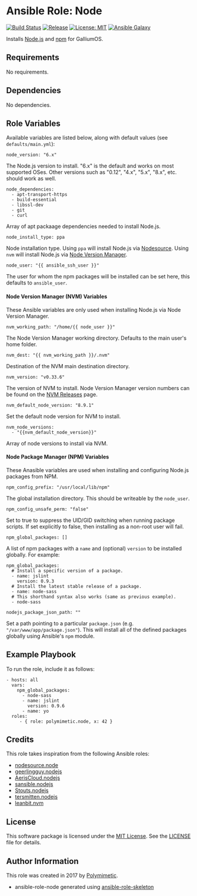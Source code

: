 # Ansible Role: Node

[![Build Status](https://img.shields.io/travis/polymimetic/ansible-role-node.svg?style=flat-square)](https://travis-ci.org/polymimetic/ansible-role-node)
[![Release](https://img.shields.io/github/tag/polymimetic/ansible-role-node.svg?style=flat-square)](https://github.com/polymimetic/ansible-role-node/releases)
[![License: MIT](https://img.shields.io/badge/license-MIT%20License-brightgreen.svg?style=flat-square)](https://opensource.org/licenses/MIT)
[![Ansible Galaxy](https://img.shields.io/badge/galaxy-polymimetic.node-blue.svg?style=flat-square)](https://galaxy.ansible.com/polymimetic/node/)

Installs [Node.js](https://nodejs.org) and [npm](https://www.npmjs.com) for GalliumOS.

## Requirements

No requirements.

## Dependencies

No dependencies.

## Role Variables

Available variables are listed below, along with default values (see `defaults/main.yml`):

    node_version: "6.x"

The Node.js version to install. "6.x" is the default and works on most supported OSes. Other versions such as "0.12", "4.x", "5.x", "8.x", etc. should work as well.

    node_dependencies:
      - apt-transport-https
      - build-essential
      - libssl-dev
      - git
      - curl

Array of apt packaage dependencies needed to install Node.js.

    node_install_type: ppa

Node installation type. Using `ppa` will install Node.js via [Nodesource](https://github.com/nodesource/distributions). Using `nvm` will install Node.js via [Node Version Manager](https://github.com/creationix/nvm).

    node_user: "{{ ansible_ssh_user }}"

The user for whom the npm packages will be installed can be set here, this defaults to `ansible_user`.

#### Node Version Manager (NVM) Variables

These Ansible variables are only used when installing Node.js via Node Version Manager.

    nvm_working_path: "/home/{{ node_user }}"

The Node Version Manager working directory. Defaults to the main user's home folder.

    nvm_dest: "{{ nvm_working_path }}/.nvm"

Destination of the NVM main destination directory.

    nvm_version: "v0.33.6"

The version of NVM to install. Node Version Manager version numbers can be found on the [NVM Releases](https://github.com/creationix/nvm/releases) page.

    nvm_default_node_version: "8.9.1"

Set the default node version for NVM to install.

    nvm_node_versions: 
      - "{{nvm_default_node_version}}"

Array of node versions to install via NVM.

#### Node Package Manager (NPM) Variables

These Anasible variables are used when installing and configuring Node.js packages from NPM.

    npm_config_prefix: "/usr/local/lib/npm"

The global installation directory. This should be writeable by the `node_user`.

    npm_config_unsafe_perm: "false"

Set to true to suppress the UID/GID switching when running package scripts. If set explicitly to false, then installing as a non-root user will fail.

    npm_global_packages: []

A list of npm packages with a `name` and (optional) `version` to be installed globally. For example:

    npm_global_packages:
      # Install a specific version of a package.
      - name: jslint
        version: 0.9.3
      # Install the latest stable release of a package.
      - name: node-sass
      # This shorthand syntax also works (same as previous example).
      - node-sass
<!-- code block separator -->

    nodejs_package_json_path: ""

Set a path pointing to a particular `package.json` (e.g. `"/var/www/app/package.json"`). This will install all of the defined packages globally using Ansible's `npm` module.

## Example Playbook

To run the role, include it as follows:

    - hosts: all
      vars:
        npm_global_packages:
          - node-sass
          - name: jslint
            version: 0.9.6
          - name: yo
      roles:
         - { role: polymimetic.node, x: 42 }

## Credits

This role takes inspiration from the following Ansible roles:

- [nodesource.node](https://github.com/nodesource/ansible-nodejs-role)
- [geerlingguy.nodejs](https://github.com/geerlingguy/ansible-role-nodejs)
- [AerisCloud.nodejs](https://github.com/AerisCloud/ansible-nodejs)
- [sansible.nodejs](https://github.com/sansible/nodejs)
- [Stouts.nodejs](https://github.com/Stouts/Stouts.nodejs)
- [tersmitten.nodejs](https://github.com/Oefenweb/ansible-nodejs)
- [leanbit.nvm](https://github.com/leanbit/ansible-nvm)

## License

This software package is licensed under the [MIT License](https://opensource.org/licenses/MIT). See the [LICENSE](./LICENSE) file for details.

## Author Information

This role was created in 2017 by [Polymimetic](https://github.com/polymimetic).

* ansible-role-node generated using [ansible-role-skeleton](https://github.com/polymimetic/ansible-role-skeleton)